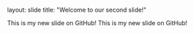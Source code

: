 layout: slide
title: "Welcome to our second slide!"

This is my new slide on GitHub!
This is my new slide on GitHub!
